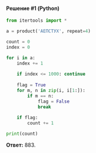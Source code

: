 #### Решение #1 (Python)
```python
from itertools import *

a = product('АЕПСТУХ', repeat=4)

count = 0
index = 0

for i in a:
    index += 1
    
    if index <= 1000: continue
    
    flag = True
    for m, n in zip(i, i[1:]):
        if m == n:
            flag = False
            break
    
    if flag:
        count += 1

print(count)
```
**Ответ:** 883.
